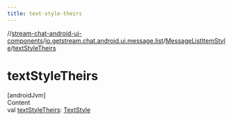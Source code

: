 ```yaml
---
title: text-style-theirs
---
```

//[stream-chat-android-ui-components](../../../index.md)/[io.getstream.chat.android.ui.message.list](../index.md)/[MessageListItemStyle](index.md)/[textStyleTheirs](textStyleTheirs.md)



# textStyleTheirs  
[androidJvm]  
Content  
val [textStyleTheirs](textStyleTheirs.md): [TextStyle](../../io.getstream.chat.android.ui.common.style/TextStyle/index.md)  



